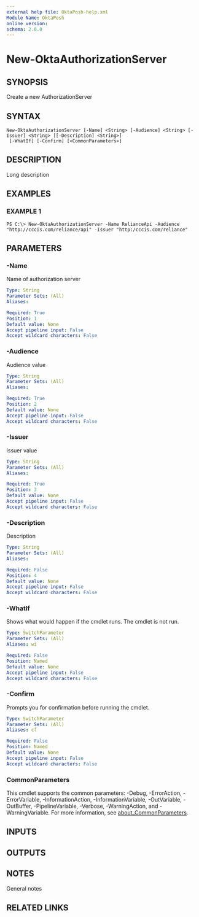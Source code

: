 ```yaml
---
external help file: OktaPosh-help.xml
Module Name: OktaPosh
online version:
schema: 2.0.0
---
```


# New-OktaAuthorizationServer

## SYNOPSIS
Create a new AuthorizationServer

## SYNTAX

```
New-OktaAuthorizationServer [-Name] <String> [-Audience] <String> [-Issuer] <String> [[-Description] <String>]
 [-WhatIf] [-Confirm] [<CommonParameters>]
```

## DESCRIPTION
Long description

## EXAMPLES

### EXAMPLE 1
```
PS C:\> New-OktaAuthorizationServer -Name RelianceApi -Audience "http://cccis.com/reliance/api" -Issuer "http:/cccis.com/reliance"
```

## PARAMETERS

### -Name
Name of authorization server

```yaml
Type: String
Parameter Sets: (All)
Aliases:

Required: True
Position: 1
Default value: None
Accept pipeline input: False
Accept wildcard characters: False
```

### -Audience
Audience value

```yaml
Type: String
Parameter Sets: (All)
Aliases:

Required: True
Position: 2
Default value: None
Accept pipeline input: False
Accept wildcard characters: False
```

### -Issuer
Issuer value

```yaml
Type: String
Parameter Sets: (All)
Aliases:

Required: True
Position: 3
Default value: None
Accept pipeline input: False
Accept wildcard characters: False
```

### -Description
Description

```yaml
Type: String
Parameter Sets: (All)
Aliases:

Required: False
Position: 4
Default value: None
Accept pipeline input: False
Accept wildcard characters: False
```

### -WhatIf
Shows what would happen if the cmdlet runs.
The cmdlet is not run.

```yaml
Type: SwitchParameter
Parameter Sets: (All)
Aliases: wi

Required: False
Position: Named
Default value: None
Accept pipeline input: False
Accept wildcard characters: False
```

### -Confirm
Prompts you for confirmation before running the cmdlet.

```yaml
Type: SwitchParameter
Parameter Sets: (All)
Aliases: cf

Required: False
Position: Named
Default value: None
Accept pipeline input: False
Accept wildcard characters: False
```

### CommonParameters
This cmdlet supports the common parameters: -Debug, -ErrorAction, -ErrorVariable, -InformationAction, -InformationVariable, -OutVariable, -OutBuffer, -PipelineVariable, -Verbose, -WarningAction, and -WarningVariable. For more information, see [about_CommonParameters](http://go.microsoft.com/fwlink/?LinkID=113216).

## INPUTS

## OUTPUTS

## NOTES
General notes

## RELATED LINKS
